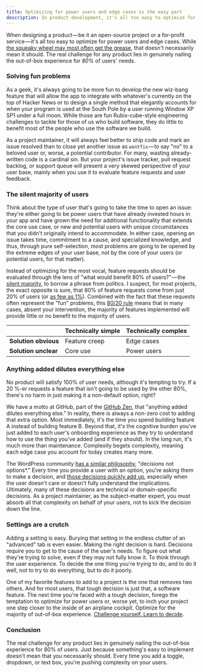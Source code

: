 ```yaml
---
title: Optimizing for power users and edge cases is the easy part
description: In product development, it's all too easy to optimize for power users and edge cases. The real challenge lies in nailing the out-of-box experience for 80% of users' needs.
---
```


When designing a product — be it an open-source project or a for-profit service — it's all too easy to optimize for power users and edge cases. While [the squeaky wheel may most often get the grease](https://en.wikipedia.org/wiki/The_squeaky_wheel_gets_the_grease), that doesn't necessarily mean it should. The real challenge for any product lies in genuinely nailing the out-of-box experience for *80%* of users' needs.

### Solving fun problems

As a geek, it's always going to be more fun to develop the new wiz-bang feature that will allow the app to integrate with whatever's currently on the top of Hacker News or to design a single method that elegantly accounts for when your program is used at the South Pole by a user running Window XP SP1 under a full moon. While those are fun Rubix-cube-style engineering challenges to tackle for those of us who build software, they do little to benefit most of the people who use the software we build.

As a project maintainer, it will always feel better to ship code and mark an issue resolved than to close yet another issue as `wontfix` — to say "no" to a beloved user or, worse, a potential contributor. For many, wasting already-written code is a cardinal sin. But your project's issue tracker, pull request backlog, or support queue will present a very skewed perspective of your user base, mainly when you use it to evaluate feature requests and user feedback.

### The silent majority of users

Think about the type of user that's going to take the time to open an issue: they're either going to be power users that have already invested hours in your app and have grown the need for additional functionality that extends the core use case, or new and potential users with unique circumstances that you didn't originally intend to accommodate. In either case, opening an issue takes time, commitment to a cause, and specialized knowledge, and thus, through pure self-selection, most problems are going to be opened by the extreme edges of your user base, not by the core of your users (or potential users, for that matter).

Instead of optimizing for the most vocal, feature requests should be evaluated through the lens of "what would benefit 80% of users?" — the [silent majority](https://en.wikipedia.org/wiki/Silent_majority), to borrow a phrase from politics. I suspect, for most projects, the exact opposite is sure, that 80% of feature requests come from just 20% of users (or [as few as 1%](https://en.wikipedia.org/wiki/1%25_rule_\(Internet_culture\))). Combined with the fact that these requests often represent the "fun" problems, this [80/20 rule](https://en.wikipedia.org/wiki/Pareto_principle) means that in many cases, absent your intervention, the majority of features implemented will provide little or no benefit to the majority of users.

|                      | Technically simple | Technically complex |
| :------------------- | :----------------- | :------------------ |
| **Solution obvious** | Feature creep      | Edge cases          |
| **Solution unclear** | Core use           | Power users         |

### Anything added dilutes everything else

No product will satisfy 100% of user needs, although it's tempting to try. If a 20 %-er requests a feature that isn't going to be used by the other 80%, there's no harm in just making it a non-default option, right?

We have a motto at GitHub, part of the [GitHub Zen](https://ben.balter.com/2015/08/12/the-zen-of-github/), that "anything added dilutes everything else." In reality, there is always a non-zero cost to adding that extra option. Most immediately, it's the time you spend building feature A instead of building feature B. Beyond that, it's the cognitive burden you've just added to each user's onboarding experience as they try to understand how to use the thing you've added (and if they should). In the long run, it's much more than maintenance. Complexity begets complexity, meaning each edge case you account for today creates many more.

The WordPress community [has a similar philosophy](https://wordpress.org/about/philosophy/), "decisions not options\*." Every time you provide a user with an option, you're asking them to make a decision, and [those decisions quickly add up](https://en.wikipedia.org/wiki/Analysis_paralysis), especially when the user doesn't care or doesn't fully understand the implications. Ultimately, many of these decisions are technical or domain-specific decisions. As a project maintainer, as the subject-matter expert, you must absorb all that complexity on behalf of your users, not to kick the decision down the line.

### Settings are a crutch

Adding a setting is easy. Burying that setting in the endless clutter of an "advanced" tab is even easier. Making the right decision is hard. Decisions require you to get to the cause of the user's needs. To figure out what they're trying to solve, even if they may not fully know it. To think through the user experience. To decide the one thing you're trying to do, and to do it well, not to try to do everything, but to do it poorly.

One of my favorite features to add to a project is the one that removes two others. And for most users, that tough decision is just that, a software feature. The next time you're faced with a tough decision, forego the temptation to optimize for power users or, worse yet, to inch your project one step closer to the inside of an airplane cockpit. Optimize for the majority of out-of-box experience. [Challenge yourself. Learn to decide](https://nacin.com/2011/12/18/in-open-source-learn-to-decide/).

### Conclusion

The real challenge for any product lies in genuinely nailing the out-of-box experience for 80% of users. Just because something's easy to implement doesn't mean that you necessarily should. Every time you add a toggle, dropdown, or text box, you're pushing complexity on your users.
